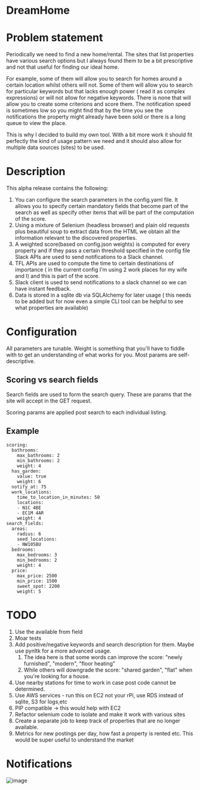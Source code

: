 # DreamHome

# Problem statement 

Periodically we need to find a new home/rental. The sites that list properties have various search options but I always
found them to be a bit prescriptive and not that useful for finding our ideal home. 

For example, some of them will allow you to search for homes around a certain location whilst others will not. 
Some of them will allow you to search for particular keywords but that lacks enough power ( read it as complex expressions) or will not allow for negative keywords. 
There is none that will allow you to create some criterions and score them. 
The notification speed is sometimes low so you might find that by the time you see the notifications the property might already have been sold or there is a long queue to view the place. 

This is why I decided to build my own tool. With a bit more work it should fit perfectly the kind of usage pattern we need and it should also allow for multiple data sources (sites) to be used.
# Description 


This alpha release contains the following: 
1) You can configure the search parameters in the config.yaml file. It allows you to specify certain mandatory fields that become part of the search as well as specify other items that will be part of the computation of the score. 
2) Using a mixture of Selenium (headless browser) and plain old requests plus beautiful soup to extract data from the HTML we obtain all the information relevant to the discovered properties. 
3) A weighted score(based on config.json weights) is computed for every property and if they pass a certain threshold specified in the config file Slack APIs are used to send notifications to a Slack channel. 
4) TFL APIs are used to compute the time to certain destinations of importance ( in the current config I'm using 2 work places for my wife and I) and this is part of the score.
5) Slack client is used to send notifications to a slack channel so we can have instant feedback. 
6) Data is stored in a sqlite db via SQLAlchemy for later usage ( this needs to be added but for now even a simple CLI tool can be helpful to see what properties are available)

# Configuration 
All parameters are tunable. Weight is something that you'll have to fiddle with to get 
an understanding of what works for you. 
Most params are self-descriptive. 

## Scoring vs search fields
Search fields are used to form the search query. These are params that the site will accept in the GET request.  

Scoring params are applied post search to each individual listing.  
## Example
```
scoring:
  bathrooms:
    max_bathrooms: 2
    min_bathrooms: 2
    weight: 4
  has_garden:
    value: true
    weight: 6
  notify_at: 75
  work_locations:
    time_to_location_in_minutes: 50
    locations:
    - N1C 4BE
    - EC1M 4AR
    weight: 4
search_fields:
  areas:
    radius: 6
    seed_locations:
    - NW105BU
  bedrooms:
    max_bedrooms: 3
    min_bedrooms: 2
    weight: 4
  price:
    max_price: 2500
    min_price: 1500
    sweet_spot: 2200
    weight: 5
```

# TODO 
1. Use the available from field
2. Moar tests
3. Add positive/negative keywords and search description for them. Maybe use pynltk for a more advanced usage.  
   1. The idea here is that some words can improve the score: "newly furnished", "modern", "floor heating"
   2. While others will downgrade the score: "shared garden", "flat" when you're looking for a house.
4. Use nearby stations for time to work in case post code cannot be determined.
5. Use AWS services - run this on EC2 not your rPi, use RDS instead of sqlite, S3 for logs,etc
6. PIP compatible -> this would help with EC2 
7. Refactor selenium code to isolate and make it work with various sites 
8. Create a separate job to keep track of properties that are no longer available. 
9. Metrics for new postings per day, how fast a property is rented etc. This would be super useful to understand the market 


# Notifications
![image](https://user-images.githubusercontent.com/1096452/217949699-1484cd68-65f3-4b0a-8c8e-35c80d8e7b8a.png)
